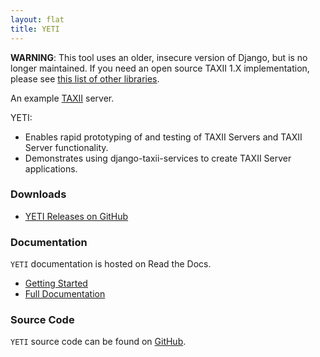 ```yaml
---
layout: flat
title: YETI
---
```


**WARNING**: This tool uses an older, insecure version of Django, but is no longer maintained. If you need an open source TAXII 1.X implementation, please see [this list of other libraries](https://wiki.oasis-open.org/cti/Open%20Source%20Projects>).

An example [TAXII](http://taxiiproject.github.io/releases/) server.

YETI:

* Enables rapid prototyping of and testing of TAXII Servers and TAXII Server functionality.
* Demonstrates using django-taxii-services to create TAXII Server applications.

### Downloads

* [YETI Releases on GitHub](https://github.com/TAXIIProject/yeti/releases)

### Documentation

`YETI` documentation is hosted on Read the Docs.

* [Getting Started](http://yeti.readthedocs.org/en/latest/getting_started.html)
* [Full Documentation](http://yeti.readthedocs.org/en/latest/)

### Source Code

`YETI` source code can be found on [GitHub](https://github.com/TAXIIProject/yeti).
